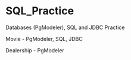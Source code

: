 # SQL_Practice
Databases (PgModeler), SQL and JDBC Practice

Movie - PgModeler, SQL, JDBC

Dealership - PgModeler
